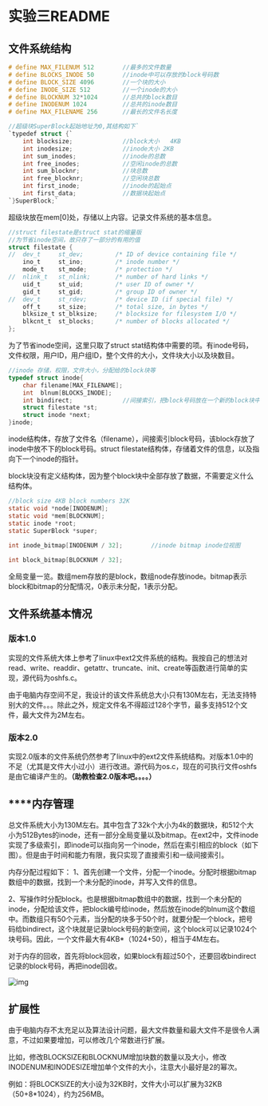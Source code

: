 # 实验三README

## 文件系统结构

```c
# define MAX_FILENUM 512		//最多的文件数量
# define BLOCKS_INODE 50		//inode中可以存放的block号码数
# define BLOCK_SIZE 4096		//一个块的大小
# define INODE_SIZE 512			//一个inode的大小
# define BLOCKNUM 32*1024		//总共的block数目
# define INODENUM 1024			//总共的inode数目
# define MAX_FILENAME 256		//最长的文件名长度
```

```c
//超级块SuperBlock起始地址为0,其结构如下`
`typedef struct {`
    int blocksize;              //block大小   4KB
    int inodesize;              //inode大小 2KB
    int sum_inodes;             //inode的总数
	int free_inodes;            //空闲inode的总数
	int sum_blocknr;            //块总数
    int free_blocknr;           //空闲块总数
    int first_inode;            //inode的起始点 
    int first_data;             //数据块起始点
`}SuperBlock;`
```

超级块放在mem[0]处，存储以上内容。记录文件系统的基本信息。

```c
//struct filestate是struct stat的缩量版
//为节省inode空间，故只存了一部分的有用的值
struct filestate {
//  dev_t     st_dev;         /* ID of device containing file */
    ino_t     st_ino;         /* inode number */
    mode_t    st_mode;        /* protection */
//  nlink_t   st_nlink;       /* number of hard links */
    uid_t     st_uid;         /* user ID of owner */
    gid_t     st_gid;         /* group ID of owner */
//  dev_t     st_rdev;        /* device ID (if special file) */
    off_t     st_size;        /* total size, in bytes */
    blksize_t st_blksize;     /* blocksize for filesystem I/O */
    blkcnt_t  st_blocks;      /* number of blocks allocated */
};
```

为了节省inode空间，这里只取了struct stat结构体中需要的项。有inode号码，文件权限，用户ID，用户组ID，整个文件的大小，文件块大小以及块数目。 

```c
//inode 存储，权限，文件大小，分配给的block块等
typedef struct inode{
    char filename[MAX_FILENAME];
    int  blnum[BLOCKS_INODE];
    int bindirect;              //间接索引，把block号码放在一个新的block块中
    struct filestate *st;
    struct inode *next;
}inode;
```

inode结构体，存放了文件名（filename），间接索引block号码，该block存放了inode中放不下的block号码。struct filestate结构体，存储着文件的信息，以及指向下一个inode的指针。

block块没有定义结构体，因为整个block块中全部存放了数据，不需要定义什么结构体。

```c
//block size 4KB block numbers 32K 
static void *node[INODENUM];
static void *mem[BLOCKNUM];
static inode *root;
static SuperBlock *super;
 
int inode_bitmap[INODENUM / 32];        //inode bitmap inode位视图

int block_bitmap[BLOCKNUM / 32];
```

全局变量一览。数组mem存放的是block，数组node存放inode。bitmap表示block和bitmap的分配情况，0表示未分配，1表示分配。

## 文件系统基本情况

### 版本1.0

实现的文件系统大体上参考了linux中ext2文件系统的结构。我按自己的想法对read、write、readdir、getattr、truncate、init、create等函数进行简单的实现，源代码为oshfs.c。

由于电脑内存空间不足，我设计的该文件系统总大小只有130M左右，无法支持特别大的文件。。。除此之外，规定文件名不得超过128个字节，最多支持512个文件，最大文件为2M左右。

### 版本2.0

实现2.0版本的文件系统仍然参考了linux中的ext2文件系统结构。对版本1.0中的不足（尤其是文件大小过小）进行改进。源代码为os.c，现在的可执行文件oshfs是由它编译产生的。**（助教检查2.0版本吧。。。。）**

## ****内存管理

总文件系统大小为130M左右。其中包含了32k个大小为4k的数据块，和512个大小为512Bytes的inode，还有一部分全局变量以及bitmap。在ext2中，文件inode实现了多级索引，即inode可以指向另一个inode，然后在索引相应的block（如下图）。但是由于时间和能力有限，我只实现了直接索引和一级间接索引。

内存分配过程如下：
	1、首先创建一个文件，分配一个inode。分配时根据bitmap数组中的数据，找到一个未分配的inode，并写入文件的信息。

​	2、写操作时分配block。也是根据bitmap数组中的数据，找到一个未分配的inode，分配给该文件，把block编号给inode，然后放在inode的blnum这个数组中。而数组只有50个元素，当分配的块多于50个时，就要分配一个block，把号码给bindirect，这个块就是记录block号码的新空间，这个block可以记录1024个块号码。因此，一个文件最大有4KB*（1024+50），相当于4M左右。

对于内存的回收，首先将block回收，如果block有超过50个，还要回收bindirect记录的block号码，再把inode回收。

![img](http://docs.linuxtone.org/ebooks/C&CPP/c/images/fs.datablockaddr.png)

## 扩展性

由于电脑内存不太充足以及算法设计问题，最大文件数量和最大文件不是很令人满意，不过如果要增加，可以修改几个常数进行扩展。

比如，修改BLOCKSIZE和BLOCKNUM增加块数的数量以及大小，修改INODENUM和INODESIZE增加单个文件的大小，注意大小最好是2的幂次。

例如：将BLOCKSIZE的大小设为32KB时，文件大小可以扩展为32KB（50+8*1024），约为256MB。